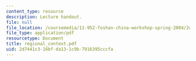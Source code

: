 ```yaml
---
content_type: resource
description: Lecture handout.
file: null
file_location: /coursemedia/11-952-foshan-china-workshop-spring-2004/2d7441c316bfda131c9b7916395cccfa_regional_context.pdf
file_type: application/pdf
resourcetype: Document
title: regional_context.pdf
uid: 2d7441c3-16bf-da13-1c9b-7916395cccfa
---
```

